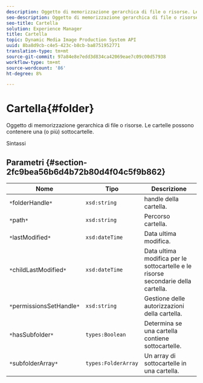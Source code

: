 ```yaml
---
description: Oggetto di memorizzazione gerarchica di file o risorse. Le cartelle possono contenere una (o più) sottocartelle.
seo-description: Oggetto di memorizzazione gerarchica di file o risorse. Le cartelle possono contenere una (o più) sottocartelle.
seo-title: Cartella
solution: Experience Manager
title: Cartella
topic: Dynamic Media Image Production System API
uuid: 8ba8d9cb-c4e5-423c-b8cb-ba8751952771
translation-type: tm+mt
source-git-commit: 97a84e8e7edd3d834ca42069eae7c09c00d57938
workflow-type: tm+mt
source-wordcount: '86'
ht-degree: 8%

---
```



# Cartella{#folder}

Oggetto di memorizzazione gerarchica di file o risorse. Le cartelle possono contenere una (o più) sottocartelle.

Sintassi

## Parametri {#section-2fc9bea56b6d4b72b80d4f04c5f9b862}

| Nome | Tipo | Descrizione |
|---|---|---|
| `*`folderHandle`*` | `xsd:string` | handle della cartella. |
| `*`path`*` | `xsd:string` | Percorso cartella. |
| `*`lastModified`*` | `xsd:dateTime` | Data ultima modifica. |
| `*`childLastModified`*` | `xsd:dateTime` | Data ultima modifica per le sottocartelle e le risorse secondarie della cartella. |
| `*`permissionsSetHandle`*` | `xsd:string` | Gestione delle autorizzazioni della cartella. |
| `*`hasSubfolder`*` | `types:Boolean` | Determina se una cartella contiene sottocartelle. |
| `*`subfolderArray`*` | `types:FolderArray` | Un array di sottocartelle in una cartella. |

